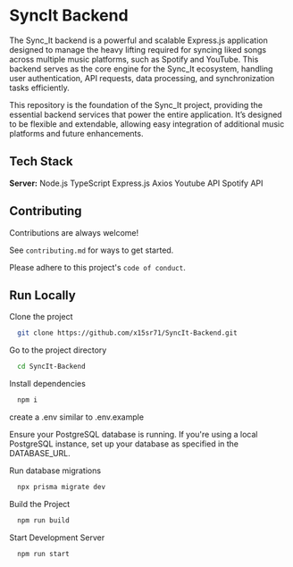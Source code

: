 
# SyncIt Backend

The Sync_It backend is a powerful and scalable Express.js application designed to manage the heavy lifting required for syncing liked songs across multiple music platforms, such as Spotify and YouTube. This backend serves as the core engine for the Sync_It ecosystem, handling user authentication, API requests, data processing, and synchronization tasks efficiently.

This repository is the foundation of the Sync_It project, providing the essential backend services that power the entire application. It’s designed to be flexible and extendable, allowing easy integration of additional music platforms and future enhancements.

## Tech Stack

**Server:** Node.js
TypeScript
Express.js
Axios
Youtube API
Spotify API

## Contributing

Contributions are always welcome!

See `contributing.md` for ways to get started.

Please adhere to this project's `code of conduct`.


## Run Locally

Clone the project

```bash
  git clone https://github.com/x15sr71/SyncIt-Backend.git
```

Go to the project directory

```bash
  cd SyncIt-Backend
```

Install dependencies

```bash
  npm i
````

create a .env similar to .env.example

Ensure your PostgreSQL database is running. If you're using a local PostgreSQL instance, set up your database as specified in the DATABASE_URL.

Run database migrations
```bash
  npx prisma migrate dev
````

Build the Project
````bash
  npm run build
````
Start Development Server

````bash
  npm run start
````
